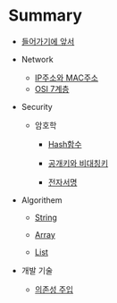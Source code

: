 # Summary

* [들어가기에 앞서]()

* Network
    * [IP주소와 MAC주소](./Network/IP&MAC.md)
    * [OSI 7계층](./Network/OSI7계층.md)

* Security
    * 암호학
        * [Hash함수](./Security/Hash.md)

        * [공개키와 비대칭키](./Security/publicKey_privateKey.md)

        * [전자서명](./Security/eledronic_signature.md)

* Algorithem
    * [String](./Language/Python/Algorithem/String/README.md)

    * [Array](./Language/Python/Algorithem/Array/README.md)

    * [List](./Language/Python/ALgorithem/List/README.md)

* 개발 기술
    * [의존성 주입](./Dev_Tech/DI.md)

